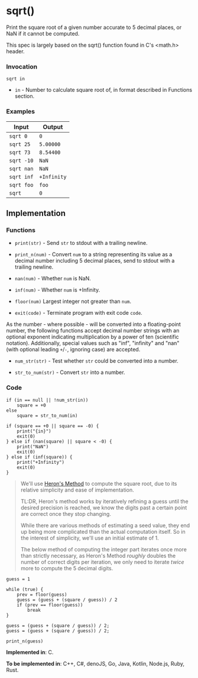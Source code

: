 # sqrt()

Print the square root of a given number accurate to 5 decimal places, or NaN if it cannot be computed.

This spec is largely based on the sqrt() function found in C's <math.h> header.

### Invocation

`sqrt in`

- `in` - Number to calculate square root of, in format described in Functions section.

### Examples

| Input      | Output      |
| ---------- | ----------- |
| `sqrt 0`   | `0`         |
| `sqrt 25`  | `5.00000`   |
| `sqrt 73`  | `8.54400`   |
| `sqrt -10` | `NaN`       |
| `sqrt nan` | `NaN`       |
| `sqrt inf` | `+Infinity` |
| `sqrt foo` | `foo`       |
| `sqrt`     | `0`         |

## Implementation

### Functions

- `print(str)` - Send `str` to stdout with a trailing newline.

- `print_n(num)` - Convert `num` to a string representing its value as a decimal number including 5 decimal places, send to stdout with a trailing newline.

- `nan(num)` - Whether `num` is NaN.

- `inf(num)` - Whether `num` is +Infinity.

- `floor(num)` Largest integer not greater than `num`.

- `exit(code)` - Terminate program with exit code `code`.

As the number - where possible - will be converted into a floating-point number, the following functions accept decimal number strings with an optional exponent indicating multiplication by a power of ten (scientific notation). Additionally, special values such as "inf", "infinity" and "nan" (with optional leading `+`/`-`, ignoring case) are accepted.

- `num_str(str)` - Test whether `str` could be converted into a number.

- `str_to_num(str)` - Convert `str` into a number.

### Code

```
if (in == null || !num_str(in))
    square = +0
else
    square = str_to_num(in)

if (square == +0 || square == -0) {
    print("{in}")
    exit(0)
} else if (nan(square) || square < -0) {
    print("NaN")
    exit(0)
} else if (inf(square)) {
    print("+Infinity")
    exit(0)
}
```

> We'll use [Heron's Method](https://en.wikipedia.org/wiki/Methods_of_computing_square_roots#Heron's_method) to compute the square root, due to its relative simplicity and ease of implementation.
>
> TL:DR, Heron's method works by iteratively refining a guess until the desired precision is reached, we know the digits past a certain point are correct once they stop changing.
>
> While there are various methods of estimating a seed value, they end up being more complicated than the actual computation itself. So in the interest of simplicity, we'll use an initial estimate of 1.
>
> The below method of computing the integer part iterates once more than strictly necessary, as Heron's Method *roughly* doubles the number of correct digits per iteration, we only need to iterate *twice* more to compute the 5 decimal digits.

```
guess = 1

while (true) {
    prev = floor(guess)
    guess = (guess + (square / guess)) / 2
    if (prev == floor(guess))
        break
}

guess = (guess + (square / guess)) / 2;
guess = (guess + (square / guess)) / 2;

print_n(guess)
```

**Implemented in**: C.

**To be implemented in**: C++, C#, denoJS, Go, Java, Kotlin, Node.js, Ruby, Rust.
